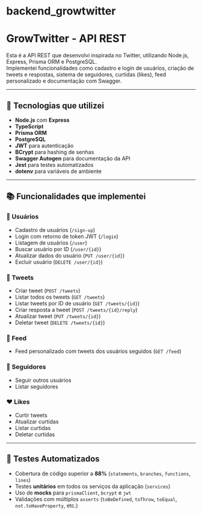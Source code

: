 # backend_growtwitter

# GrowTwitter - API REST

Esta é a API REST que desenvolvi inspirada no Twitter, utilizando Node.js, Express, Prisma ORM e PostgreSQL.  
Implementei funcionalidades como cadastro e login de usuários, criação de tweets e respostas, sistema de seguidores, curtidas (likes), feed personalizado e documentação com Swagger.

---

## 🚀 Tecnologias que utilizei

- **Node.js** com **Express**  
- **TypeScript**  
- **Prisma ORM**  
- **PostgreSQL**  
- **JWT** para autenticação  
- **BCrypt** para hashing de senhas  
- **Swagger Autogen** para documentação da API  
- **Jest** para testes automatizados  
- **dotenv** para variáveis de ambiente  

---

## 📚 Funcionalidades que implementei

### 👤 Usuários

- Cadastro de usuários (`/sign-up`)  
- Login com retorno de token JWT (`/login`)  
- Listagem de usuários (`/user`)  
- Buscar usuário por ID (`/user/{id}`)  
- Atualizar dados do usuário (`PUT /user/{id}`)  
- Excluir usuário (`DELETE /user/{id}`)  

### 📝 Tweets

- Criar tweet (`POST /tweets`)  
- Listar todos os tweets (`GET /tweets`)  
- Listar tweets por ID de usuário (`GET /tweets/{id}`)  
- Criar resposta a tweet (`POST /tweets/{id}/reply`)  
- Atualizar tweet (`PUT /tweets/{id}`)  
- Deletar tweet (`DELETE /tweets/{id}`)  

### 🧵 Feed

- Feed personalizado com tweets dos usuários seguidos (`GET /feed`)  

### 🤝 Seguidores

- Seguir outros usuários  
- Listar seguidores  

### ❤️ Likes

- Curtir tweets  
- Atualizar curtidas  
- Listar curtidas  
- Deletar curtidas  

---

## 🧪 Testes Automatizados

- Cobertura de código superior a **88%** (`statements`, `branches`, `functions`, `lines`)  
- Testes **unitários** em todos os serviços da aplicação (`services`)  
- Uso de **mocks** para `prismaClient`, `bcrypt` e `jwt`  
- Validações com múltiplos `asserts` (`toBeDefined`, `toThrow`, `toEqual`, `not.toHaveProperty`, etc.)  
